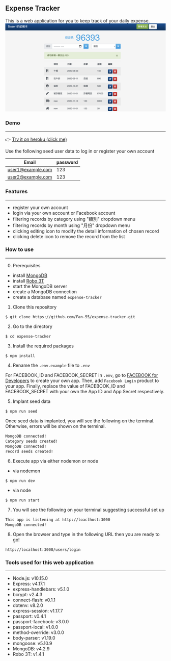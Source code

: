 ## Expense Tracker

This is a web application for you to keep track of your daily expense.
![](/screenshot/expense-tracker.png)


### Demo
---
👉 [Try it on heroku (click me)](https://expense-tracker-fan55.herokuapp.com/users/login)

Use the following seed user data to log in or register your own account

| Email | password |
| ------ | ------ |
| user1@example.com | 123 |
| user2@example.com | 123 |

### Features
---
- register your own account
- login via your own account or Facebook account
- filtering records by category using "類別" dropdown menu
- filtering records by month using "月份" dropdown menu
- clicking editing icon to modify the detail information of chosen record
- clicking delete icon to remove the record from the list

### How to use
---
0. Prerequisites
- install [MongoDB](https://www.mongodb.com/try/download/community)
- install [Robo 3T](https://robomongo.org/)
- start the MongoDB server
- create a MongoDB connection
- create a database named `expense-tracker`

1. Clone this repository 

```
$ git clone https://github.com/Fan-55/expense-tracker.git
```

2. Go to the directory 

```
$ cd expense-tracker
```

3. Install the required packages 

```
$ npm install
```

4. Rename the `.env.example` file to `.env`

For FACEBOOK_ID and FACEBOOK_SECRET in `.env`, go to [FACEBOOK for Developers](https://developers.facebook.com/) to create your own app. Then, add `Facebook Login` product to your app. Finally, replace the value of FACEBOOK_ID and FACEBOOK_SECRET with your own the App ID and App Secret respectively.

5. Implant seed data
```
$ npm run seed
```
Once seed data is implanted, you will see the following on the terminal. Otherwise, errors will be shown on the terminal.
```
MongoDB connected!
Category seeds created!
MongoDB connected!
record seeds created!
```

6. Execute app via either nodemon or node

- via nodemon

```
$ npm run dev
```

- via node

```
$ npm run start
```

7. You will see the following on your terminal suggesting successful set up

```
This app is listening at http://loaclhost:3000
MongoDB connected!
```
8. Open the browser and type in the following URL then you are ready to go!

```
http://localhost:3000/users/login
```
### Tools used for this web application
---
- Node.js: v10.15.0
- Express: v4.17.1
- express-handlebars: v5.1.0
- bcrypt: v2.4.3
- connect-flash: v0.1.1
- dotenv: v8.2.0
- express-session: v1.17.7
- passport: v0.4.1
- passport-facebook: v3.0.0
- passport-local: v1.0.0
- method-override: v3.0.0
- body-parser: v1.19.0
- mongoose: v5.10.9
- MongoDB: v4.2.9
- Robo 3T: v1.4.1